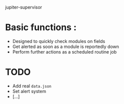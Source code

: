 jupiter-supervisor

# Basic functions :
- Designed to quickly check modules on fields
- Get alerted as soon as a module is reportedly down
- Perform further actions as a scheduled routine job

# TODO
- Add real `data.json`
- Set alert system
- [...]
